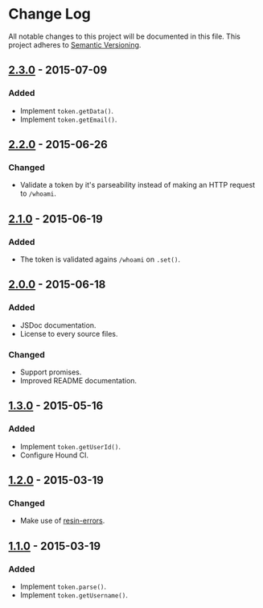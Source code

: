 # Change Log

All notable changes to this project will be documented in this file.
This project adheres to [Semantic Versioning](http://semver.org/).

## [2.3.0] - 2015-07-09

### Added

- Implement `token.getData()`.
- Implement `token.getEmail()`.

## [2.2.0] - 2015-06-26

### Changed

- Validate a token by it's parseability instead of making an HTTP request to `/whoami`.

## [2.1.0] - 2015-06-19

### Added

- The token is validated agains `/whoami` on `.set()`.

## [2.0.0] - 2015-06-18

### Added

- JSDoc documentation.
- License to every source files.

### Changed

- Support promises.
- Improved README documentation.

## [1.3.0] - 2015-05-16

### Added

- Implement `token.getUserId()`.
- Configure Hound CI.

## [1.2.0] - 2015-03-19

### Changed

- Make use of [resin-errors](https://github.com/resin-io/resin-errors).

## [1.1.0] - 2015-03-19

### Added

- Implement `token.parse()`.
- Implement `token.getUsername()`.

[2.3.0]: https://github.com/resin-io/resin-token/compare/v2.2.0...v2.3.0
[2.2.0]: https://github.com/resin-io/resin-token/compare/v2.1.0...v2.2.0
[2.1.0]: https://github.com/resin-io/resin-token/compare/v2.0.0...v2.1.0
[2.0.0]: https://github.com/resin-io/resin-token/compare/v1.3.0...v2.0.0
[1.3.0]: https://github.com/resin-io/resin-token/compare/v1.2.0...v1.3.0
[1.2.0]: https://github.com/resin-io/resin-token/compare/v1.1.0...v1.2.0
[1.1.0]: https://github.com/resin-io/resin-token/compare/v1.0.0...v1.1.0
